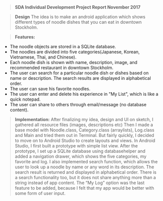 >**SDA Individual Development Project Report
November 2017**

>**Design**
The idea is to make an android application which shows different types of noodle dishes that you can eat in downtown Stockholm.

>**Features:**
- The noodle objects are stored in a SQLite database.
- The noodles are divided into five categories(Japanese, Korean,
  Vietnamese, Thai, and Chinese).
- Each noodle dish is shown with name, description, image, and
  recommended restaurant in downtown Stockholm.
- The user can search for a particular noodle dish or dishes based on
  name or description. The search results are displayed in alphabetical
  order.
- The user can save his favorite noodles.
- The user can enter and delete his experience in "My List", which is
  like a quick notepad.
- The user can share to others through email/message (no database
  content).

>**Implementation:**
After finalizing my idea, design and UI on sketch, I gathered all resource files (images, descriptions etc)
Then I made a base model with Noodle.class, Category.class (arraylists), Log.class and Main and tried them out in Terminal. But fairly quickly, I decided to move on to Android Studio to create layouts and views.
In Android Studio, I first built a prototype with simple list view.
After the prototype, I set up a SQLite database using databasehelper and added a navigation drawer, which shows the five categories, my favorite and log. I also implemented search function, which allows the user to look up a noodle by name or any word in its description. The search result is returned and displayed in alphabetical order. There is a search functionality too, but it does not share anything more than a string instead of app content. The “My Log” option was the last feature to be added, because I felt that my app would be better with some form of user input.
